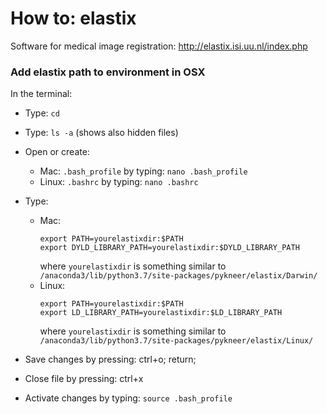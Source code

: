 # How to: elastix

Software for medical image registration: http://elastix.isi.uu.nl/index.php

### Add elastix path to environment in OSX

In the terminal:

- Type: ``cd``
- Type: ``ls -a`` (shows also hidden files)
- Open or create:
  - Mac: 
    ``.bash_profile`` by typing: ``nano .bash_profile``  
  - Linux: 
    ``.bashrc`` by typing: ``nano .bashrc`` 
- Type: 
  - Mac:
    ```
    export PATH=yourelastixdir:$PATH
    export DYLD_LIBRARY_PATH=yourelastixdir:$DYLD_LIBRARY_PATH
    ```
    where ``yourelastixdir`` is something similar to `/anaconda3/lib/python3.7/site-packages/pykneer/elastix/Darwin/`
  - Linux: 
    ```
    export PATH=yourelastixdir:$PATH
    export LD_LIBRARY_PATH=yourelastixdir:$LD_LIBRARY_PATH
    ```
    where ``yourelastixdir`` is something similar to `/anaconda3/lib/python3.7/site-packages/pykneer/elastix/Linux/`

- Save changes by pressing: ctrl+o; return;
- Close file by pressing: ctrl+x
- Activate changes by typing: ``source .bash_profile``

